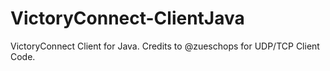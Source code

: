 # VictoryConnect-ClientJava
VictoryConnect Client for Java. Credits to @zueschops for UDP/TCP Client Code.
